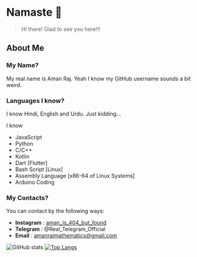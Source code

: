 # Namaste 🙏
> Hi there! 
> Glad to see you here!!! 

## About Me

### My Name?
My real name is Aman Raj. Yeah I know my GitHub username sounds a bit weird.

### Languages I know?
I know Hindi, English and Urdu.
Just kidding...


I know 
* JavaScript 
* Python
* C/C++ 
* Kotlin
* Dart [Flutter]
* Bash Script [Linux]
* Assembly Language [x86-64 of Linux Systems]
* Arduino Coding 


### My Contacts? 
You can contact by the following ways:
* **Instagram** : [aman_is_404_but_found](https://www.instagram.com/aman_is_404_but_found/)
* **Telegram** : @Real_Telegram_Official 
* **Email** : amanrajmathematics@gmail.com

![GitHub stats](https://github-readme-stats.vercel.app/api?username=amanfoundongithub&show_icons=true&theme=tokyonight)
[![Top Langs](https://github-readme-stats.vercel.app/api/top-langs/?username=amanfoundongithub)](https://github.com/)

<!---
amanfoundongithub/amanfoundongithub is a ✨ special ✨ repository because its `README.md` (this file) appears on your GitHub profile.
You can click the Preview link to take a look at your changes.
--->
